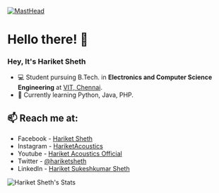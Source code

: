

[![MastHead](https://github.com/hariketsheth/hariketsheth/blob/main/img/intro.png)](https://hariketacoustics-piano.jimdo.com)

# Hello there! 👋

### Hey, It's Hariket Sheth

- 💻 Student pursuing B.Tech. in **Electronics and Computer Science Engineering** at [VIT, Chennai](http://chennai.vit.ac.in/).
- 🌱 Currently learning Python, Java, PHP.

## 📫 Reach me at: 

- Facebook - [Hariket Sheth](https://www.facebook.com/hariketacoustics/)
- Instagram - [HariketAcoustics](https://www.instagram.com/hariketacoustics/)
- Youtube - [Hariket Acoustics Official](https://www.youtube.com/c/HariketSheth)
- Twitter - [@hariketsheth](https://twitter.com/hariketsheth)
- LinkedIn - [Hariket Sukeshkumar Sheth](https://in.linkedin.com/in/hariketsheth)



![Hariket Sheth's Stats](https://github-readme-stats.vercel.app/api?username=hariketsheth&show_icons=true&theme=radical)
